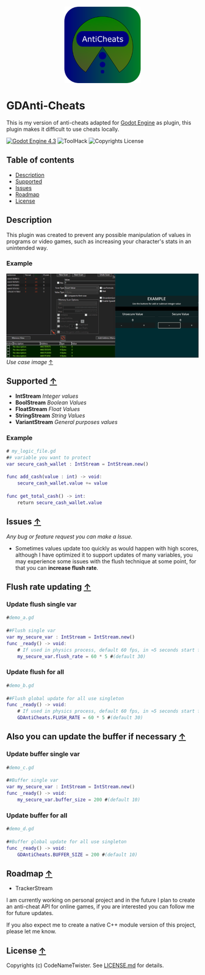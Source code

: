 <p align="center">
  <img width="200" height="200" src="addons/gd_anti_cheats/icon.png">
</p>

# GDAnti-Cheats

This is my version of anti-cheats adapted for [Godot Engine] as plugin,
this plugin makes it difficult to use cheats locally.

[![Godot Engine 4.3](https://img.shields.io/badge/Godot_Engine-4.x-blue)](https://godotengine.org/) ![ToolHack](https://img.shields.io/badge/Tool-Safe-green) ![Copyrights License](https://img.shields.io/badge/License-Copyrights-blue)



## Table of contents

- [Description](#description)
- [Supported](#supported-)
- [Issues](#issues-)
- [Roadmap](#roadmap-)
- [License](#license-)

## Description
This plugin was created to prevent any possible manipulation of values ​​in programs or video games, such as increasing your character's stats in an unintended way.

### Example
![example](example/vendor/use_case.gif)
_Use case image_ [↑](#Example)

## Supported [↑](#table-of-contents)
- **IntStream** _Integer values_
- **BoolStream** _Boolean Values_
- **FloatStream** _Float Values_
- **StringStream** _String Values_
- **VariantStream** _General purposes values_

### Example
```gd
# my_logic_file.gd
## variable you want to protect
var secure_cash_wallet : IntStream = IntStream.new()

func add_cash(value : int) -> void:
	secure_cash_wallet.value += value

func get_total_cash() -> int:
	return secure_cash_wallet.value
```

## Issues [↑](#table-of-contents)
_Any bug or feature request you can make a Issue._

- Sometimes values ​​update too quickly as would happen with high scores, although I have optimized it to support updates of many variables, you may experience some issues with the flush technique at some point, for that you can **increase flush rate**.

## Flush rate updating [↑](#table-of-contents)
### Update flush single var
```gd
#demo_a.gd

##Flush single var
var my_secure_var : IntStream = IntStream.new()
func _ready() -> void:
	# If used in physics process, default 60 fps, in ≈5 seconds start flush the pointers data
	my_secure_var.flush_rate = 60 * 5 #(default 30)
```
### Update flush for all
```gd
#demo_b.gd

##Flush global update for all use singleton
func _ready() -> void:
	# If used in physics process, default 60 fps, in ≈5 seconds start flush the pointers data
	GDAntiCheats.FLUSH_RATE = 60 * 5 #(default 30)
```
## Also you can update the buffer if necessary [↑](#table-of-contents)
### Update buffer single var
```gd
#demo_c.gd

##Buffer single var
var my_secure_var : IntStream = IntStream.new()
func _ready() -> void:
	my_secure_var.buffer_size = 200 #(default 10)
```
### Update buffer for all
```gd
#demo_d.gd

##Buffer global update for all use singleton
func _ready() -> void:
	GDAntiCheats.BUFFER_SIZE = 200 #(default 10)
```

## Roadmap [↑](#table-of-contents)
- TrackerStream

I am currently working on personal project and in the future I plan to create an anti-cheat API for online games, if you are interested you can follow me for future updates.

If you also expect me to create a native C++ module version of this project, please let me know.

## License [↑](#table-of-contents)

Copyrights (c) CodeNameTwister. See [LICENSE.md](LICENSE.md) for details.

[godot engine]: https://godotengine.org/
